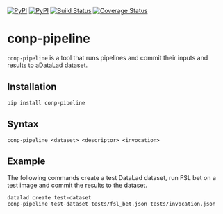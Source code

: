 [![PyPI](https://img.shields.io/pypi/v/conp-pipeline.svg)](https://pypi.python.org/pypi/conp-pipeline)
[![PyPI](https://img.shields.io/pypi/pyversions/conp-pipeline.svg)](https://pypi.python.org/pypi/conp-pipeline)
[![Build Status](https://travis-ci.org/CONP-PCNO/conp-pipeline.svg?branch=master)](https://travis-ci.org/CONP-PCNO/conp-pipeline)
[![Coverage Status](https://coveralls.io/repos/github/CONP-PCNO/conp-pipeline/badge.svg?branch=master)](https://coveralls.io/github/CONP-PCNO/conp-pipeline?branch=master)

# conp-pipeline

`conp-pipeline` is a tool that runs pipelines and commit their inputs and 
results to aDataLad dataset.

## Installation

`pip install conp-pipeline`

## Syntax

`conp-pipeline <dataset> <descriptor> <invocation>` 

## Example

The following commands create a test DataLad dataset, 
run FSL bet on a test image and commit the results to the dataset.
```
datalad create test-dataset
conp-pipeline test-dataset tests/fsl_bet.json tests/invocation.json
```
